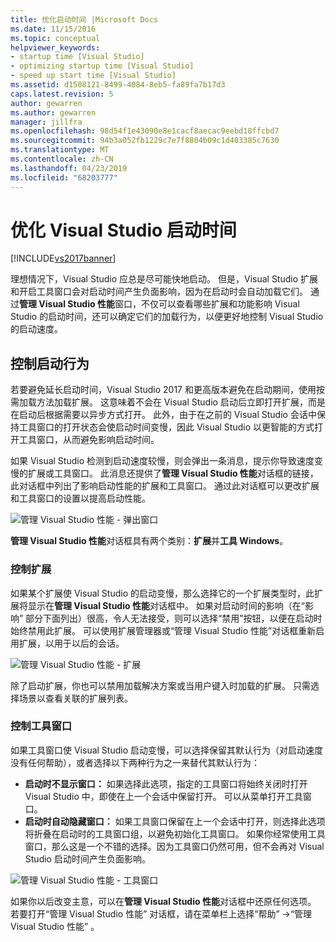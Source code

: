 ```yaml
---
title: 优化启动时间 |Microsoft Docs
ms.date: 11/15/2016
ms.topic: conceptual
helpviewer_keywords:
- startup time [Visual Studio]
- optimizing startup time [Visual Studio]
- speed up start time [Visual Studio]
ms.assetid: d1508121-8499-4084-8eb5-fa89fa7b17d3
caps.latest.revision: 5
author: gewarren
ms.author: gewarren
manager: jillfra
ms.openlocfilehash: 98d54f1e43090e8e1cacf8aecac9eebd18ffcbd7
ms.sourcegitcommit: 94b3a052fb1229c7e7f8804b09c1d403385c7630
ms.translationtype: MT
ms.contentlocale: zh-CN
ms.lasthandoff: 04/23/2019
ms.locfileid: "68203777"
---
```

# <a name="optimize-visual-studio-startup-time"></a>优化 Visual Studio 启动时间
[!INCLUDE[vs2017banner](../includes/vs2017banner.md)]

理想情况下，Visual Studio 应总是尽可能快地启动。 但是，Visual Studio 扩展和开启工具窗口会对启动时间产生负面影响，因为在启动时会自动加载它们。 通过**管理 Visual Studio 性能**窗口，不仅可以查看哪些扩展和功能影响 Visual Studio 的启动时间，还可以确定它们的加载行为，以便更好地控制 Visual Studio 的启动速度。

## <a name="control-startup-behavior"></a>控制启动行为

若要避免延长启动时间，Visual Studio 2017 和更高版本避免在启动期间，使用按需加载方法加载扩展。 这意味着不会在 Visual Studio 启动后立即打开扩展，而是在启动后根据需要以异步方式打开。 此外，由于在之前的 Visual Studio 会话中保持工具窗口的打开状态会使启动时间变慢，因此 Visual Studio 以更智能的方式打开工具窗口，从而避免影响启动时间。

如果 Visual Studio 检测到启动速度较慢，则会弹出一条消息，提示你导致速度变慢的扩展或工具窗口。 此消息还提供了**管理 Visual Studio 性能**对话框的链接，此对话框中列出了影响启动性能的扩展和工具窗口。 通过此对话框可以更改扩展和工具窗口的设置以提高启动性能。

![管理 Visual Studio 性能 - 弹出窗口](../ide/media/vside-perfdialog-popup.PNG "管理 Visual Studio 性能 - 弹出窗口")

**管理 Visual Studio 性能**对话框具有两个类别：**扩展**并**工具 Windows**。

### <a name="control-extensions"></a>控制扩展
如果某个扩展使 Visual Studio 的启动变慢，那么选择它的一个扩展类型时，此扩展将显示在**管理 Visual Studio 性能**对话框中。 如果对启动时间的影响（在“影响”  部分下面列出）很高，令人无法接受，则可以选择“禁用”按钮，以便在启动时始终禁用此扩展。  可以使用扩展管理器或“管理 Visual Studio 性能”对话框重新启用扩展，以用于以后的会话。

![管理 Visual Studio 性能 - 扩展](../ide/media/vside-perfdialog-extensions.PNG "管理 Visual Studio 性能 - 扩展")

除了启动扩展，你也可以禁用加载解决方案或当用户键入时加载的扩展。 只需选择场景以查看关联的扩展列表。

### <a name="control-tool-windows"></a>控制工具窗口
如果工具窗口使 Visual Studio 启动变慢，可以选择保留其默认行为（对启动速度没有任何帮助），或者选择以下两种行为之一来替代其默认行为：

- **启动时不显示窗口：** 如果选择此选项，指定的工具窗口将始终关闭时打开 Visual Studio 中，即使在上一个会话中保留打开。 可以从菜单打开工具窗口。
- **启动时自动隐藏窗口：** 如果工具窗口保留在上一个会话中打开，则选择此选项将折叠在启动时的工具窗口组，以避免初始化工具窗口。 如果你经常使用工具窗口，那么这是一个不错的选择。因为工具窗口仍然可用，但不会再对 Visual Studio 启动时间产生负面影响。

![管理 Visual Studio 性能 - 工具窗口](../ide/media/vside-perfdialog-toolwindows.PNG "管理 Visual Studio 性能 - 工具窗口")

如果你以后改变主意，可以在**管理 Visual Studio 性能**对话框中还原任何选项。 若要打开“管理 Visual Studio 性能”  对话框，请在菜单栏上选择“帮助”  ->“管理 Visual Studio 性能”  。
